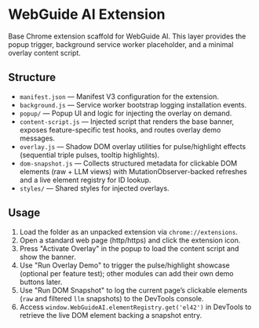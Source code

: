 # WebGuide AI Extension

Base Chrome extension scaffold for WebGuide AI. This layer provides the popup trigger, background service worker placeholder, and a minimal overlay content script.

## Structure
- `manifest.json` — Manifest V3 configuration for the extension.
- `background.js` — Service worker bootstrap logging installation events.
- `popup/` — Popup UI and logic for injecting the overlay on demand.
- `content-script.js` — Injected script that renders the base banner, exposes feature-specific test hooks, and routes overlay demo messages.
- `overlay.js` — Shadow DOM overlay utilities for pulse/highlight effects (sequential triple pulses, tooltip highlights).
- `dom-snapshot.js` — Collects structured metadata for clickable DOM elements (raw + LLM views) with MutationObserver-backed refreshes and a live element registry for ID lookup.
- `styles/` — Shared styles for injected overlays.

## Usage
1. Load the folder as an unpacked extension via `chrome://extensions`.
2. Open a standard web page (http/https) and click the extension icon.
3. Press "Activate Overlay" in the popup to load the content script and show the banner.
4. Use "Run Overlay Demo" to trigger the pulse/highlight showcase (optional per feature test); other modules can add their own demo buttons later.
5. Use "Run DOM Snapshot" to log the current page’s clickable elements (`raw` and filtered `llm` snapshots) to the DevTools console.
6. Access `window.WebGuideAI.elementRegistry.get('el42')` in DevTools to retrieve the live DOM element backing a snapshot entry.
